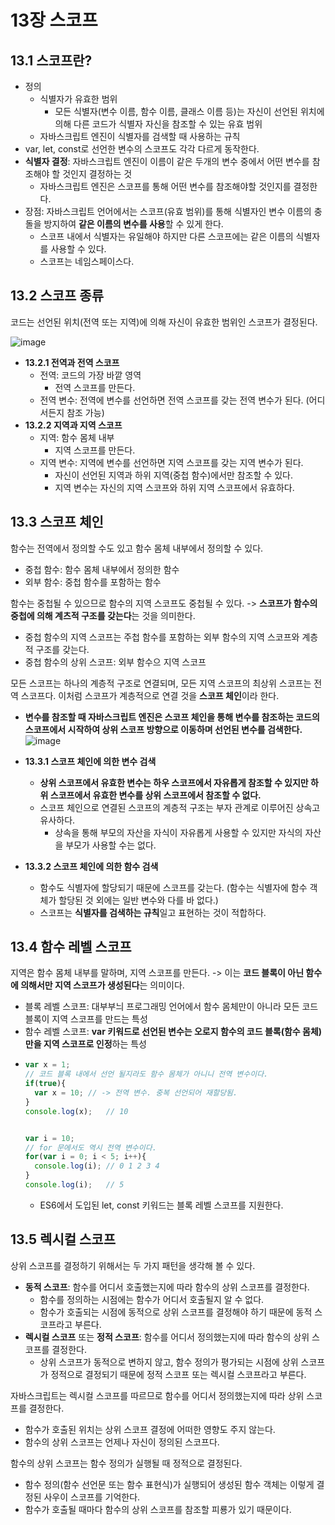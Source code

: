 # 13장 스코프

## 13.1 스코프란?
- 정의
  - 식별자가 유효한 범위
    - 모든 식별자(변수 이름, 함수 이름, 클래스 이름 등)는 자신이 선언된 위치에 의해 다른 코드가 식별자 자신을 참조할 수 있는 유효 범위
  - 자바스크립트 엔진이 식별자를 검색할 때 사용하는 규칙
- var, let, const로 선언한 변수의 스코프도 각각 다르게 동작한다.
- **식별자 결정**: 자바스크립트 엔진이 이름이 같은 두개의 변수 중에서 어떤 변수를 참조해야 할 것인지 결정하는 것
  - 자바스크립트 엔진은 스코프를 통해 어떤 변수를 참조해야할 것인지를 결정한다.
- 장점: 자바스크립트 언어에서는 스코프(유효 범위)를 통해 식별자인 변수 이름의 충돌을 방지하여 **같은 이름의 변수를 사용**할 수 있게 한다.
  - 스코프 내에서 식별자는 유일해야 하지만 다른 스코프에는 같은 이름의 식별자를 사용할 수 있다.
  - 스코프는 네임스페이스다.

## 13.2 스코프 종류
코드는 선언된 위치(전역 또는 지역)에 의해 자신이 유효한 범위인 스코프가 결정된다. 

![image](https://github.com/user-attachments/assets/9779e359-cb9b-42fb-b103-dc8fe496745c)

- **13.2.1 전역과 전역 스코프**
  - 전역: 코드의 가장 바깥 영역
    - 전역 스코프를 만든다.
  - 전역 변수: 전역에 변수를 선언하면 전역 스코프를 갖는 전역 변수가 된다. (어디서든지 참조 가능)
- **13.2.2 지역과 지역 스코프**
  - 지역: 함수 몸체 내부
    - 지역 스코프를 만든다.
  - 지역 변수: 지역에 변수를 선언하면 지역 스코프를 갖는 지역 변수가 된다.
    - 자신이 선언된 지역과 하위 지역(중첩 함수)에서만 참조할 수 있다.
    - 지역 변수는 자신의 지역 스코프와 하위 지역 스코프에서 유효하다.

## 13.3 스코프 체인
함수는 전역에서 정의할 수도 있고 함수 몸체 내부에서 정의할 수 있다.
  - 중첩 함수: 함수 몸체 내부에서 정의한 함수
  - 외부 함수: 중첩 함수를 포함하는 함수

함수는 중첩될 수 있으므로 함수의 지역 스코프도 중첩될 수 있다. -> **스코프가 함수의 중첩에 의해 계츠적 구조를 갖는다**는 것을 의미한다.
  - 중첩 함수의 지역 스코프는 주첩 함수를 포함하는 외부 함수의 지역 스코프와 계층적 구조를 갖는다.
  - 중첩 함수의 상위 스코프: 외부 함수으 지역 스코프

모든 스코프는 하나의 계층적 구조로 연결되며, 모든 지역 스코프의 최상위 스코프는 전역 스코프다. 이처럼 스코프가 계층적으로 연결 것을 **스코프 체인**이라 한다.
  - **변수를 참조할 때 자바스크립트 엔진은 스코프 체인을 통해 변수를 참조하는 코드의 스코프에서 시작하여 상위 스코프 방향으로 이동하며 선언된 변수를 검색한다.**
![image](https://github.com/user-attachments/assets/280c549f-728e-48f1-ae1e-a0feba99027a)

- **13.3.1 스코프 체인에 의한 변수 검색**
  - **상위 스코프에서 유효한 변수는 하우 스코프에서 자유롭게 참조할 수 있지만 하위 스코프에서 유효한 변수를 상위 스코프에서 참조할 수 없다.**
  - 스코프 체인으로 연결된 스코프의 계층적 구조는 부자 관계로 이루어진 상속고 유사하다.
    - 상속을 통해 부모의 자산을 자식이 자유롭게 사용할 수 있지만 자식의 자산을 부모가 사용할 수는 없다.
- **13.3.2 스코프 체인에 의한 함수 검색**
  - 함수도 식별자에 할당되기 때문에 스코프를 갖는다.  (함수는 식별자에 함수 객체가 할당된 것 외에는 일반 변수와 다를 바 없다.)
  - 스코프는 **식별자를 검색하는 규칙**일고 표현하는 것이 적합하다.

## 13.4 함수 레벨 스코프
지역은 함수 몸체 내부를 말하며, 지역 스코프를 만든다. -> 이는 **코드 블록이 아닌 함수에 의해서만 지역 스코프가 생성된다**는 의미이다.
- 블록 레벨 스코프: 대부부늬 프로그래밍 언어에서 함수 몸체만이 아니라 모든 코드 블록이 지역 스코프를 만드는 특성
- 함수 레벨 스코프:  **var 키워드로 선언된 변수는 오로지 함수의 코드 블록(함수 몸체)만을 지역 스코프로 인정**하는 특성
- ```jsx
  var x = 1;
  // 코드 블록 내에서 선언 될지라도 함수 몸체가 아니니 전역 변수이다.
  if(true){
    var x = 10; // -> 전역 변수. 중복 선언되어 재할당됨.
  }
  console.log(x);	// 10
  
  
  var i = 10;
  // for 문에서도 역시 전역 변수이다.
  for(var i = 0; i < 5; i++){
    console.log(i);	// 0 1 2 3 4
  }
  console.log(i);	// 5
  ```
  - ES6에서 도입된 let, const 키워드는 블록 레벨 스코프를 지원한다.

## 13.5 렉시컬 스코프
상위 스코프를 결정하기 위해서는 두 가지 패턴을 생각해 볼 수 있다.

- **동적 스코프**: 함수를 어디서 호출했는지에 따라 함수의 상위 스코프를 결정한다.
  - 함수를 정의하는 시점에는 함수가 어디서 호출될지 알 수 없다.
  - 함수가 호출되는 시점에 동적으로 상위 스코프를 결정해야 하기 때문에 동적 스코프라고 부른다.
- **렉시컬 스코프** 또는 **정적 스코프**: 함수를 어디서 정의했는지에 따라 함수의 상위 스코프를 결정한다.
  - 상위 스코프가 동적으로 변하지 않고, 함수 정의가 평가되는 시점에 상위 스코프가 정적으로 결정되기 때문에 정적 스코프 또는 렉시컬 스코프라고 부른다.
 
자바스크립트는 렉시컬 스코프를 따르므로 함수를 어디서 정의했는지에 따라 상위 스코프를 결정한다. 
  - 함수가 호출된 위치는 상위 스코프 결정에 어떠한 영향도 주지 않는다.
  - 함수의 상위 스코프는 언제나 자신이 정의된 스코프다.

함수의 상위 스코프는 함수 정의가 실행될 때 정적으로 결정된다. 
  - 함수 정의(함수 선언문 또는 함수 표현식)가 실행되어 생성된 함수 객체는 이렇게 결정된 사우이 스코프를 기억한다.
  - 함수가 호출될 때마다 함수의 상위 스코프를 참조할 피룡가 있기 때문이다. 

